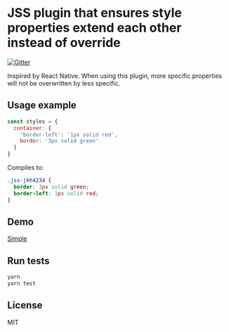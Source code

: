 # JSS plugin that ensures style properties extend each other instead of override

[![Gitter](https://badges.gitter.im/JoinChat.svg)](https://gitter.im/cssinjs/lobby)

Inspired by React Native. When using this plugin,
more specific properties will not be overwritten by less specific.

## Usage example

```javascript
const styles = {
  container: {
    'border-left': '1px solid red',
    border: '3px solid green'
  }
}
```

Compiles to:

```css
.jss-jkh4234 {
  border: 3px solid green;
  border-left: 1px solid red;
}
```

## Demo

[Simple](http://cssinjs.github.io/examples/plugins/jss-props-sort/simple/index.html)

## Run tests

```bash
yarn
yarn test
```

## License

MIT
